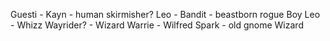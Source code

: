 Guesti - Kayn - human skirmisher?
Leo - Bandit - beastborn rogue
Boy Leo - Whizz Wayrider? - Wizard
Warrie - Wilfred Spark - old gnome Wizard 